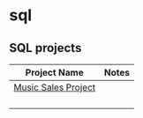 # sql
## SQL projects


| Project Name  | Notes        
| ------------- |:-------------------------------------:|
| [Music Sales Project](https://github.com/djs-djs/sql/blob/main/Music%20Sales%20Project.sql)|  |
|    |      |
|  |      |
|  |      |
|  |      |
